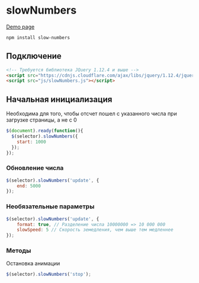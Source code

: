 # slowNumbers
 
 [Demo page](https://sash-ok.github.io/slowNumbers/)

```bash
npm install slow-numbers
```

## Подключение

```html
<!-- Требуется библиотека JQuery 1.12.4 и выше -->
<script src="https://cdnjs.cloudflare.com/ajax/libs/jquery/1.12.4/jquery.min.js"></script>
<script src="js/slowNumbers.js"></script>
```

## Начальная инициализация
Необходима для того, чтобы отсчет пошел с указанного числа при загрузке страницы, а не с 0
```javascript
$(document).ready(function(){
  $(selector).slowNumbers({
    start: 1000
  });
});
```

### Обновление числа

```javascript
$(selector).slowNumbers('update', {
    end: 5000
});
```

### Необязательные параметры

```javascript
$(selector).slowNumbers('update', {
    format: true, // Разделение числа 10000000 => 10 000 000
    slowSpeed: 5 // Скорость земедления, чем выше тем медленнее
});
```

### Методы

Остановка анимации

```javascript
$(selector).slowNumbers('stop');
```